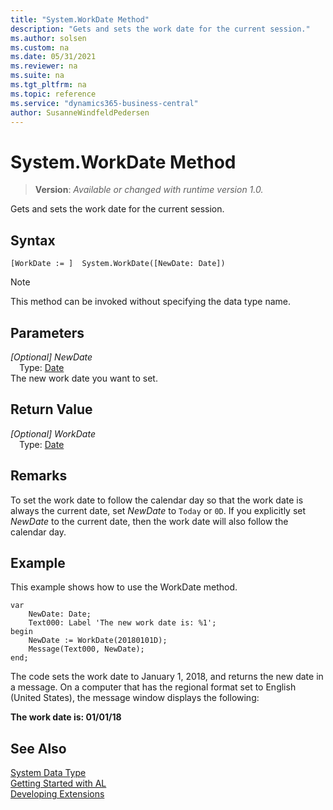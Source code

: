 ```yaml
---
title: "System.WorkDate Method"
description: "Gets and sets the work date for the current session."
ms.author: solsen
ms.custom: na
ms.date: 05/31/2021
ms.reviewer: na
ms.suite: na
ms.tgt_pltfrm: na
ms.topic: reference
ms.service: "dynamics365-business-central"
author: SusanneWindfeldPedersen
---
```

[//]: # (START>DO_NOT_EDIT)
[//]: # (IMPORTANT:Do not edit any of the content between here and the END>DO_NOT_EDIT.)
[//]: # (Any modifications should be made in the .xml files in the ModernDev repo.)
# System.WorkDate Method
> **Version**: _Available or changed with runtime version 1.0._

Gets and sets the work date for the current session.


## Syntax
```
[WorkDate := ]  System.WorkDate([NewDate: Date])
```
> [!NOTE]
> This method can be invoked without specifying the data type name.
## Parameters
*[Optional] NewDate*  
&emsp;Type: [Date](../date/date-data-type.md)  
The new work date you want to set.  


## Return Value
*[Optional] WorkDate*  
&emsp;Type: [Date](../date/date-data-type.md)  



[//]: # (IMPORTANT: END>DO_NOT_EDIT)

## Remarks

<!--NAV
If you do not set a value for the *NewDate* parameter, then the method returns the work date that is specified by the **Set Work Date** option on the **Application** menu ![Application Menu button in menu bar](media/ApplicationMenuIcon.png "ApplicationMenuIcon") in the [!INCLUDE[nav_windows](../includes/nav_windows_md.md)]. If there is no work date selected,  then the current system date is returned.  
-->

To set the work date to follow the calendar day so that the work date is always the current date, set *NewDate* to `Today` or `0D`. If you explicitly set *NewDate* to the current date, then the work date will also follow the calendar day.  

## Example

This example shows how to use the WorkDate method. 
 
```al
var
    NewDate: Date;
    Text000: Label 'The new work date is: %1';
begin
    NewDate := WorkDate(20180101D);  
    Message(Text000, NewDate);  
end;
```  

The code sets the work date to January 1, 2018, and returns the new date in a message. On a computer that has the regional format set to English \(United States\), the message window displays the following:  

 **The work date is: 01/01/18**


## See Also

[System Data Type](system-data-type.md)  
[Getting Started with AL](../../devenv-get-started.md)  
[Developing Extensions](../../devenv-dev-overview.md)